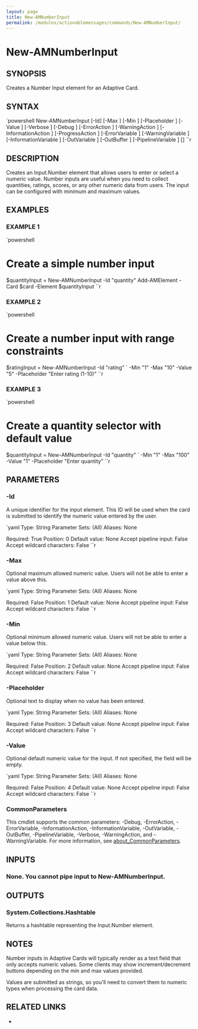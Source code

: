 ```yaml
---
layout: page
title: New-AMNumberInput
permalink: /modules/actionablemessages/commands/New-AMNumberInput/
---
```


# New-AMNumberInput

## SYNOPSIS
Creates a Number Input element for an Adaptive Card.

## SYNTAX

`powershell
New-AMNumberInput [-Id] <String> [-Max <String>] [-Min <String>] [-Placeholder <String>] [-Value <String>] [-Verbose <SwitchParameter>] [-Debug <SwitchParameter>] [-ErrorAction <ActionPreference>] [-WarningAction <ActionPreference>] [-InformationAction <ActionPreference>] [-ProgressAction <ActionPreference>] [-ErrorVariable <String>] [-WarningVariable <String>] [-InformationVariable <String>] [-OutVariable <String>] [-OutBuffer <Int32>] [-PipelineVariable <String>] [<CommonParameters>]
``r

## DESCRIPTION
Creates an Input.Number element that allows users to enter or select a numeric value.
Number inputs are useful when you need to collect quantities, ratings, scores, or any
other numeric data from users. The input can be configured with minimum and maximum
values.

## EXAMPLES

### EXAMPLE 1
`powershell
# Create a simple number input
$quantityInput = New-AMNumberInput -Id "quantity"
Add-AMElement -Card $card -Element $quantityInput
``r

    

### EXAMPLE 2
`powershell
# Create a number input with range constraints
$ratingInput = New-AMNumberInput -Id "rating" `
    -Min "1" -Max "10" -Value "5" -Placeholder "Enter rating (1-10)"
``r

    

### EXAMPLE 3
`powershell
# Create a quantity selector with default value
$quantityInput = New-AMNumberInput -Id "quantity" `
    -Min "1" -Max "100" -Value "1" -Placeholder "Enter quantity"
``r

    

## PARAMETERS

### -Id
A unique identifier for the input element. This ID will be used when the card is submitted
to identify the numeric value entered by the user.

`yaml
Type: String
Parameter Sets: (All)
Aliases: None

Required: True
Position: 0
Default value: None
Accept pipeline input: False
Accept wildcard characters: False
``r

### -Max
Optional maximum allowed numeric value. Users will not be able to enter a value above this.

`yaml
Type: String
Parameter Sets: (All)
Aliases: None

Required: False
Position: 1
Default value: None
Accept pipeline input: False
Accept wildcard characters: False
``r

### -Min
Optional minimum allowed numeric value. Users will not be able to enter a value below this.

`yaml
Type: String
Parameter Sets: (All)
Aliases: None

Required: False
Position: 2
Default value: None
Accept pipeline input: False
Accept wildcard characters: False
``r

### -Placeholder
Optional text to display when no value has been entered.

`yaml
Type: String
Parameter Sets: (All)
Aliases: None

Required: False
Position: 3
Default value: None
Accept pipeline input: False
Accept wildcard characters: False
``r

### -Value
Optional default numeric value for the input. If not specified, the field will be empty.

`yaml
Type: String
Parameter Sets: (All)
Aliases: None

Required: False
Position: 4
Default value: None
Accept pipeline input: False
Accept wildcard characters: False
``r

### CommonParameters
This cmdlet supports the common parameters: -Debug, -ErrorAction, -ErrorVariable, -InformationAction, -InformationVariable, -OutVariable, -OutBuffer, -PipelineVariable, -Verbose, -WarningAction, and -WarningVariable. For more information, see [about_CommonParameters](https://learn.microsoft.com/en-us/powershell/module/microsoft.powershell.core/about/about_commonparameters).

## INPUTS
### None. You cannot pipe input to New-AMNumberInput.

## OUTPUTS
### System.Collections.Hashtable
Returns a hashtable representing the Input.Number element.

## NOTES
Number inputs in Adaptive Cards will typically render as a text field that only accepts
numeric values. Some clients may show increment/decrement buttons depending on the
min and max values provided.

Values are submitted as strings, so you'll need to convert them to numeric types
when processing the card data.

## RELATED LINKS
* [](https://adaptivecards.io/explorer/Input.Number.html)

